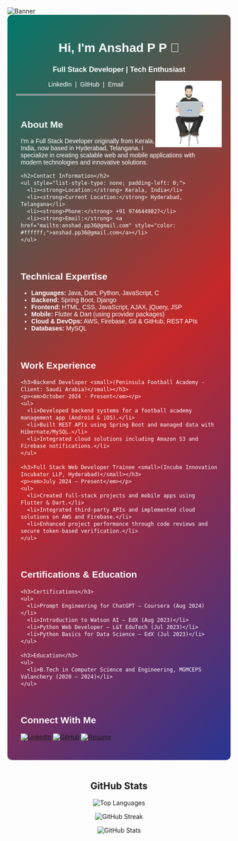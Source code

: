 <!-- Banner Image -->
<img src="ai-generated-8274245_1280.jpg" alt="Banner" height ="300" width="100%">

<!-- Main Container -->
<div style="background: linear-gradient(135deg, #00796B, #C62828, #283593); padding: 20px; border-radius: 10px; color: #ffffff; font-family: Arial, sans-serif;">

  <!-- Header Section -->
  <h1 align="center">Hi, I'm Anshad P P 👋</h1>
  <h3 align="center">Full Stack Developer | Tech Enthusiast</h3>
  <img align="right" src="man-1835.gif" alt="Developer GIF" width="150">
  
  <!-- Social Links -->
  <p align="center" style="margin-top: 0.5rem;">
    <a href="https://in.linkedin.com/in/anshad-p-p" style="color:#ffffff; text-decoration:none;">LinkedIn</a> &nbsp;|&nbsp;
    <a href="https://github.com/anshadpp" style="color:#ffffff; text-decoration:none;">GitHub</a> &nbsp;|&nbsp;
    <a href="mailto:anshad.pp36@gmail.com" style="color:#ffffff; text-decoration:none;">Email</a>
  </p>
  
  <hr style="border: 1px solid #ffffff;">

  <!-- About Me & Contact Info -->
  <div style="text-align: left; padding: 10px;">
    <h2>About Me</h2>
    <p>
      I'm a Full Stack Developer originally from Kerala, India, now based in Hyderabad, Telangana. I specialize in creating scalable web and mobile applications with modern technologies and innovative solutions.
    </p>
    
    <h2>Contact Information</h2>
    <ul style="list-style-type: none; padding-left: 0;">
      <li><strong>Location:</strong> Kerala, India</li>
      <li><strong>Current Location:</strong> Hyderabad, Telangana</li>
      <li><strong>Phone:</strong> +91 9746449827</li>
      <li><strong>Email:</strong> <a href="mailto:anshad.pp36@gmail.com" style="color: #ffffff;">anshad.pp36@gmail.com</a></li>
    </ul>
  </div>

  <!-- Technical Expertise -->
  <div style="text-align: left; padding: 10px;">
    <h2>Technical Expertise</h2>
    <ul>
      <li><strong>Languages:</strong> Java, Dart, Python, JavaScript, C</li>
      <li><strong>Backend:</strong> Spring Boot, Django</li>
      <li><strong>Frontend:</strong> HTML, CSS, JavaScript, AJAX, jQuery, JSP</li>
      <li><strong>Mobile:</strong> Flutter & Dart (using provider packages)</li>
      <li><strong>Cloud & DevOps:</strong> AWS, Firebase, Git & GitHub, REST APIs</li>
      <li><strong>Databases:</strong> MySQL</li>
    </ul>
  </div>

  <!-- Work Experience -->
  <div style="text-align: left; padding: 10px;">
    <h2>Work Experience</h2>
    
    <h3>Backend Developer <small>(Peninsula Football Academy - Client: Saudi Arabia)</small></h3>
    <p><em>October 2024 - Present</em></p>
    <ul>
      <li>Developed backend systems for a football academy management app (Android & iOS).</li>
      <li>Built REST APIs using Spring Boot and managed data with Hibernate/MySQL.</li>
      <li>Integrated cloud solutions including Amazon S3 and Firebase notifications.</li>
    </ul>
    
    <h3>Full Stack Web Developer Trainee <small>(Incube Innovation Incubator LLP, Hyderabad)</small></h3>
    <p><em>July 2024 – Present</em></p>
    <ul>
      <li>Created full-stack projects and mobile apps using Flutter & Dart.</li>
      <li>Integrated third-party APIs and implemented cloud solutions on AWS and Firebase.</li>
      <li>Enhanced project performance through code reviews and secure token-based verification.</li>
    </ul>
  </div>

  <!-- Certifications & Education -->
  <div style="text-align: left; padding: 10px;">
    <h2>Certifications & Education</h2>
    
    <h3>Certifications</h3>
    <ul>
      <li>Prompt Engineering for ChatGPT – Coursera (Aug 2024)</li>
      <li>Introduction to Watson AI – EdX (Aug 2023)</li>
      <li>Python Web Developer – L&T EduTech (Jul 2023)</li>
      <li>Python Basics for Data Science – EdX (Jul 2023)</li>
    </ul>
    
    <h3>Education</h3>
    <ul>
      <li>B.Tech in Computer Science and Engineering, MGMCEPS Valanchery (2020 – 2024)</li>
    </ul>
  </div>
  
  <!-- Resume & Connect -->
  <div style="text-align: left; padding: 10px;">
    <h2>Connect With Me</h2>
    <p>
      <a href="https://in.linkedin.com/in/anshad-p-p"><img src="https://img.shields.io/badge/LinkedIn-anshad--p--p-blue?style=flat&logo=linkedin&logoColor=white" alt="LinkedIn"></a>
      <a href="https://github.com/anshadpp"><img src="https://img.shields.io/badge/GitHub-anshadpp-red?style=flat&logo=github&logoColor=white" alt="GitHub"></a>
      <a href="https://drive.google.com/file/d/1dxC1kzfr9dc4AXD9Jy1qV5VgxwawULiz/view?usp=drive_link"><img src="https://img.shields.io/badge/Resume-View-blue?style=flat" alt="Resume"></a>
    </p>
  </div>
  
</div>

<br>

<!-- GitHub Stats Section -->
<div align="center">
  <h2>GitHub Stats</h2>
  <p>
    <img src="https://github-readme-stats.vercel.app/api/top-langs/?username=anshadpp&layout=compact&hide_border=true" alt="Top Languages">
  </p>
  <p>
    <img src="https://github-readme-streak-stats.herokuapp.com/?user=anshadpp&hide_border=true" alt="GitHub Streak">
  </p>
  <p>
    <img src="https://github-readme-stats.vercel.app/api?username=anshadpp&hide_border=true" alt="GitHub Stats">
  </p>
</div>
